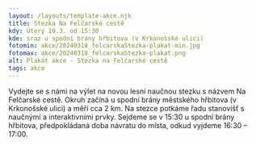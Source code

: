 ```yaml
---
layout: /layouts/template-akce.njk
title: Stezka Na Felčarské cestě 
kdy: Úterý 19.3. od 15:30
kde: sraz u spodní brány hřbitova (v Krkonošské ulici)
fotomin: akce/20240318_felcarskaStezka-plakat-min.jpg
fotomax: akce/20240318_felcarskaStezka-plakat.png
alt: Plakát akce - Stezka na Felčarské cestě
tags: akce
---
```


Vydejte se s námi na výlet na novou lesní naučnou stezku s názvem Na Felčarské cestě. Okruh začíná u spodní brány městského hřbitova (v Krkonošské ulici) a měří cca 2 km. Na stezce potkáme řadu stanovišť s naučnými a interaktivními prvky. Sejdeme se v 15:30 u spodní brány hřbitova, předpokládaná doba návratu do místa, odkud vyjdeme 16:30 – 17:00.


